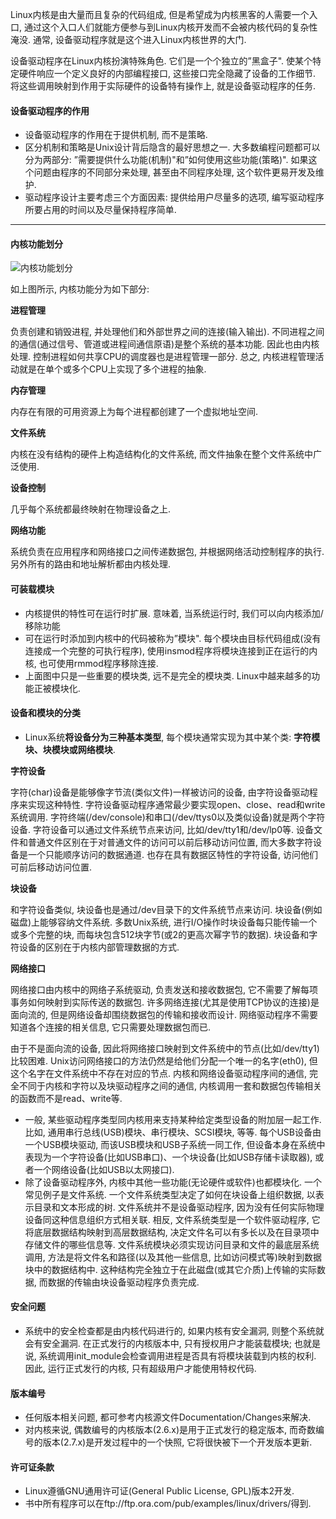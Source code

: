 Linux内核是由大量而且复杂的代码组成, 但是希望成为内核黑客的人需要一个入口, 通过这个入口人们就能方便参与到Linux内核开发而不会被内核代码的复杂性淹没. 通常, 设备驱动程序就是这个进入Linux内核世界的大门. 

设备驱动程序在Linux内核扮演特殊角色. 它们是一个个独立的”黑盒子". 使某个特定硬件响应一个定义良好的内部编程接口, 这些接口完全隐藏了设备的工作细节. 将这些调用映射到作用于实际硬件的设备特有操作上, 就是设备驱动程序的任务. 

#### 设备驱动程序的作用

- 设备驱动程序的作用在于提供机制, 而不是策略. 
- 区分机制和策略是Unix设计背后隐含的最好思想之一. 大多数编程问题都可以分为两部分: ”需要提供什么功能(机制)"和”如何使用这些功能(策略)". 如果这个问题由程序的不同部分来处理, 甚至由不同程序处理, 这个软件更易开发及维护. 
- 驱动程序设计主要考虑三个方面因素: 提供给用户尽量多的选项, 编写驱动程序所要占用的时间以及尽量保持程序简单. 
 
---

#### 内核功能划分

![内核功能划分](images/1.png)

如上图所示, 内核功能分为如下部分: 

**进程管理**

负责创建和销毁进程, 并处理他们和外部世界之间的连接(输入输出). 不同进程之间的通信(通过信号、管道或进程间通信原语)是整个系统的基本功能. 因此也由内核处理. 控制进程如何共享CPU的调度器也是进程管理一部分. 总之, 内核进程管理活动就是在单个或多个CPU上实现了多个进程的抽象. 

**内存管理**

内存在有限的可用资源上为每个进程都创建了一个虚拟地址空间. 

**文件系统**

内核在没有结构的硬件上构造结构化的文件系统, 而文件抽象在整个文件系统中广泛使用. 

**设备控制**

几乎每个系统都最终映射在物理设备之上. 

**网络功能**

系统负责在应用程序和网络接口之间传递数据包, 并根据网络活动控制程序的执行. 另外所有的路由和地址解析都由内核处理. 

#### 可装载模块

- 内核提供的特性可在运行时扩展. 意味着, 当系统运行时, 我们可以向内核添加/移除功能
- 可在运行时添加到内核中的代码被称为”模块". 每个模块由目标代码组成(没有连接成一个完整的可执行程序), 使用insmod程序将模块连接到正在运行的内核, 也可使用rmmod程序移除连接. 
- 上面图中只是一些重要的模块类, 远不是完全的模块类. Linux中越来越多的功能正被模块化. 

#### 设备和模块的分类

- Linux系统**将设备分为三种基本类型**, 每个模块通常实现为其中某个类: **字符模块、块模块或网络模块**. 

**字符设备**

字符(char)设备是能够像字节流(类似文件)一样被访问的设备, 由字符设备驱动程序来实现这种特性. 字符设备驱动程序通常最少要实现open、close、read和write系统调用. 字符终端(/dev/console)和串口(/dev/ttys0以及类似设备)就是两个字符设备. 字符设备可以通过文件系统节点来访问, 比如/dev/tty1和/dev/lp0等. 设备文件和普通文件区别在于对普通文件的访问可以前后移动访问位置, 而大多数字符设备是一个只能顺序访问的数据通道. 也存在具有数据区特性的字符设备, 访问他们可前后移动访问位置. 

**块设备**

和字符设备类似, 块设备也是通过/dev目录下的文件系统节点来访问. 块设备(例如磁盘)上能够容纳文件系统. 多数Unix系统, 进行I/O操作时块设备每只能传输一个或多个完整的块, 而每块包含512块字节(或2的更高次幂字节的数据). 块设备和字符设备的区别在于内核内部管理数据的方式. 

**网络接口**

网络接口由内核中的网络子系统驱动, 负责发送和接收数据包, 它不需要了解每项事务如何映射到实际传送的数据包. 许多网络连接(尤其是使用TCP协议的连接)是面向流的, 但是网络设备却围绕数据包的传输和接收而设计. 网络驱动程序不需要知道各个连接的相关信息, 它只需要处理数据包而已. 

由于不是面向流的设备, 因此将网络接口映射到文件系统中的节点(比如/dev/tty1)比较困难. Unix访问网络接口的方法仍然是给他们分配一个唯一的名字(eth0), 但这个名字在文件系统中不存在对应的节点. 内核和网络设备驱动程序间的通信, 完全不同于内核和字符以及块驱动程序之间的通信, 内核调用一套和数据包传输相关的函数而不是read、write等. 

- 一般, 某些驱动程序类型同内核用来支持某种给定类型设备的附加层一起工作. 比如, 通用串行总线(USB)模块、串行模块、SCSI模块, 等等. 每个USB设备由一个USB模块驱动, 而该USB模块和USB子系统一同工作, 但设备本身在系统中表现为一个字符设备(比如USB串口)、一个块设备(比如USB存储卡读取器), 或者一个网络设备(比如USB以太网接口). 
- 除了设备驱动程序外, 内核中其他一些功能(无论硬件或软件)也都模块化. 一个常见例子是文件系统. 一个文件系统类型决定了如何在块设备上组织数据, 以表示目录和文本形成的树. 文件系统并不是设备驱动程序, 因为没有任何实际物理设备同这种信息组织方式相关联. 相反, 文件系统类型是一个软件驱动程序, 它将底层数据结构映射到高层数据结构, 决定文件名可以有多长以及在目录项中存储文件的哪些信息等. 文件系统模块必须实现访问目录和文件的最底层系统调用, 方法是将文件名和路径(以及其他一些信息, 比如访问模式等)映射到数据块中的数据结构中. 这种结构完全独立于在此磁盘(或其它介质)上传输的实际数据, 而数据的传输由块设备驱动程序负责完成. 


#### 安全问题

- 系统中的安全检查都是由内核代码进行的, 如果内核有安全漏洞, 则整个系统就会有安全漏洞. 在正式发行的内核版本中, 只有授权用户才能装载模块; 也就是说, 系统调用init_module会检查调用进程是否具有将模块装载到内核的权利. 因此, 运行正式发行的内核, 只有超级用户才能使用特权代码. 

#### 版本编号

- 任何版本相关问题, 都可参考内核源文件Documentation/Changes来解决. 
- 对内核来说, 偶数编号的内核版本(2.6.x)是用于正式发行的稳定版本, 而奇数编号的版本(2.7.x)是开发过程中的一个快照, 它将很快被下一个开发版本更新. 
 
#### 许可证条款

- Linux遵循GNU通用许可证(General Public License, GPL)版本2开发. 
- 书中所有程序可以在ftp://ftp.ora.com/pub/examples/linux/drivers/得到. 


